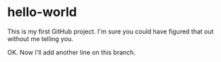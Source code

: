# hello-world
This is my first GitHub project. I'm sure you could have figured that out without me telling you.

OK. Now I'll add another line on this branch.
